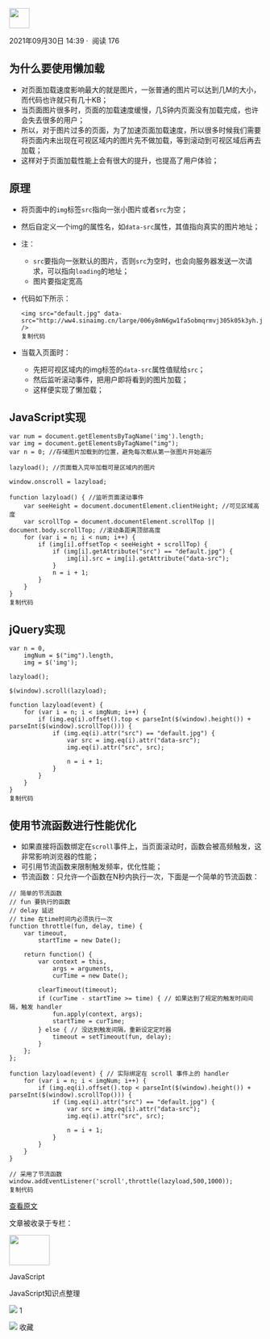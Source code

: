  

[<img width="40" height="40" src="../_resources/01566ebf4434b67ca0b0d1b39d084dfb_c8a22b07db194f1fa.jpg"/>](https://juejin.cn/user/1363829222028701)

2021年09月30日 14:39 ·  阅读 176

## 为什么要使用懒加载

- 对页面加载速度影响最大的就是图片，一张普通的图片可以达到几M的大小，而代码也许就只有几十KB；
- 当页面图片很多时，页面的加载速度缓慢，几S钟内页面没有加载完成，也许会失去很多的用户；
- 所以，对于图片过多的页面，为了加速页面加载速度，所以很多时候我们需要将页面内未出现在可视区域内的图片先不做加载，等到滚动到可视区域后再去加载；
- 这样对于页面加载性能上会有很大的提升，也提高了用户体验；

## 原理

- 将页面中的`img`标签`src`指向一张小图片或者`src`为空；
- 然后自定义一个img的属性名，如`data-src`属性，其值指向真实的图片地址；
- 注：
    - `src`要指向一张默认的图片，否则`src`为空时，也会向服务器发送一次请求，可以指向`loading`的地址；
    - 图片要指定宽高
- 代码如下所示：
    
    ```
    <img src="default.jpg" data-src="http://ww4.sinaimg.cn/large/006y8mN6gw1fa5obmqrmvj305k05k3yh.jpg" />
    复制代码
    ```
    
- 当载入页面时：
    - 先把可视区域内的img标签的`data-src`属性值赋给`src`；
    - 然后监听滚动事件，把用户即将看到的图片加载；
    - 这样便实现了懒加载；

## JavaScript实现

```
var num = document.getElementsByTagName('img').length;
var img = document.getElementsByTagName("img");
var n = 0; //存储图片加载到的位置，避免每次都从第一张图片开始遍历

lazyload(); //页面载入完毕加载可是区域内的图片

window.onscroll = lazyload;

function lazyload() { //监听页面滚动事件
    var seeHeight = document.documentElement.clientHeight; //可见区域高度
    var scrollTop = document.documentElement.scrollTop || document.body.scrollTop; //滚动条距离顶部高度
    for (var i = n; i < num; i++) {
        if (img[i].offsetTop < seeHeight + scrollTop) {
            if (img[i].getAttribute("src") == "default.jpg") {
                img[i].src = img[i].getAttribute("data-src");
            }
            n = i + 1;
        }
    }
}
复制代码
```

## jQuery实现

```
var n = 0,
    imgNum = $("img").length,
    img = $('img');

lazyload();

$(window).scroll(lazyload);

function lazyload(event) {
    for (var i = n; i < imgNum; i++) {
        if (img.eq(i).offset().top < parseInt($(window).height()) + parseInt($(window).scrollTop())) {
            if (img.eq(i).attr("src") == "default.jpg") {
                var src = img.eq(i).attr("data-src");
                img.eq(i).attr("src", src);

                n = i + 1;
            }
        }
    }
}
复制代码
```

## 使用节流函数进行性能优化

- 如果直接将函数绑定在`scroll`事件上，当页面滚动时，函数会被高频触发，这非常影响浏览器的性能；
- 可引用节流函数来限制触发频率，优化性能；
- 节流函数：只允许一个函数在N秒内执行一次，下面是一个简单的节流函数：

```
// 简单的节流函数
// fun 要执行的函数
// delay 延迟
// time 在time时间内必须执行一次
function throttle(fun, delay, time) {
    var timeout,
        startTime = new Date();

    return function() {
        var context = this,
            args = arguments,
            curTime = new Date();

        clearTimeout(timeout);
        if (curTime - startTime >= time) { // 如果达到了规定的触发时间间隔，触发 handler
            fun.apply(context, args);
            startTime = curTime;
        } else { // 没达到触发间隔，重新设定定时器
            timeout = setTimeout(fun, delay);
        }
    };
};

function lazyload(event) { // 实际绑定在 scroll 事件上的 handler
    for (var i = n; i < imgNum; i++) {
        if (img.eq(i).offset().top < parseInt($(window).height()) + parseInt($(window).scrollTop())) {
            if (img.eq(i).attr("src") == "default.jpg") {
                var src = img.eq(i).attr("data-src");
                img.eq(i).attr("src", src);

                n = i + 1;
            }
        }
    }
}
 
// 采用了节流函数
window.addEventListener('scroll',throttle(lazyload,500,1000));
复制代码
```

[查看原文](https://juejin.cn/post/6844903455048335368)

文章被收录于专栏：

<img width="80" height="60" src="../_resources/2a77213d652b4a23bfb60714a2db00bd_e8a2e3db78e6418da.jpg"/>

JavaScript

JavaScript知识点整理

![](../_resources/00ba359ecd0075e59ffbc3d810af551d_9c4afa00f2bf4496a.svg)  1

![](../_resources/3d482c7a948bac826e155953b2a28a9e_fda9f7dc12ef49098.svg) 收藏
